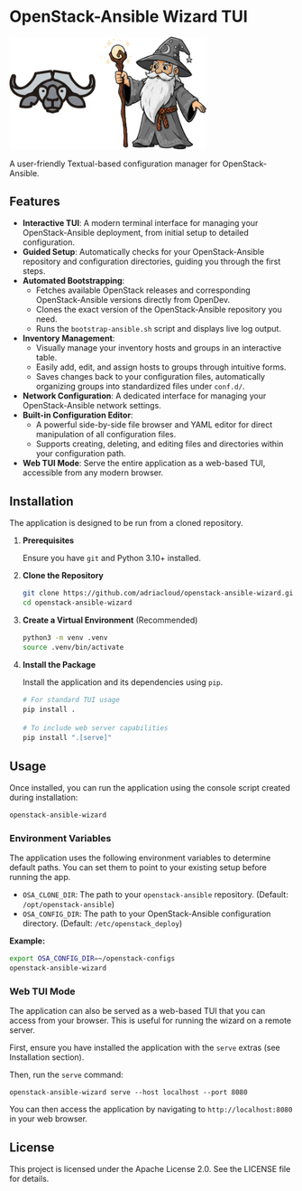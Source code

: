 # OpenStack-Ansible Wizard TUI

<img src="img/logo.png" alt="drawing" width="350"/><br>

A user-friendly Textual-based configuration manager for OpenStack-Ansible.



## Features

-   **Interactive TUI**: A modern terminal interface for managing your OpenStack-Ansible deployment, from initial setup to detailed configuration.
-   **Guided Setup**: Automatically checks for your OpenStack-Ansible repository and configuration directories, guiding you through the first steps.
-   **Automated Bootstrapping**:
    -   Fetches available OpenStack releases and corresponding OpenStack-Ansible versions directly from OpenDev.
    -   Clones the exact version of the OpenStack-Ansible repository you need.
    -   Runs the `bootstrap-ansible.sh` script and displays live log output.
-   **Inventory Management**:
    -   Visually manage your inventory hosts and groups in an interactive table.
    -   Easily add, edit, and assign hosts to groups through intuitive forms.
    -   Saves changes back to your configuration files, automatically organizing groups into standardized files under `conf.d/`.
-   **Network Configuration**: A dedicated interface for managing your OpenStack-Ansible network settings.
-   **Built-in Configuration Editor**:
    -   A powerful side-by-side file browser and YAML editor for direct manipulation of all configuration files.
    -   Supports creating, deleting, and editing files and directories within your configuration path.
-   **Web TUI Mode**: Serve the entire application as a web-based TUI, accessible from any modern browser.

## Installation

The application is designed to be run from a cloned repository.

1.  **Prerequisites**

    Ensure you have `git` and Python 3.10+ installed.

2.  **Clone the Repository**

    ```bash
    git clone https://github.com/adriacloud/openstack-ansible-wizard.git
    cd openstack-ansible-wizard
    ```

3.  **Create a Virtual Environment** (Recommended)

    ```bash
    python3 -m venv .venv
    source .venv/bin/activate
    ```

4.  **Install the Package**

    Install the application and its dependencies using `pip`.

    ```bash
    # For standard TUI usage
    pip install .

    # To include web server capabilities
    pip install ".[serve]"
    ```

## Usage

Once installed, you can run the application using the console script created during installation:

```bash
openstack-ansible-wizard
```

### Environment Variables

The application uses the following environment variables to determine default paths. You can set them to point to your existing setup before running the app.

-   `OSA_CLONE_DIR`: The path to your `openstack-ansible` repository. (Default: `/opt/openstack-ansible`)
-   `OSA_CONFIG_DIR`: The path to your OpenStack-Ansible configuration directory. (Default: `/etc/openstack_deploy`)

**Example:**
```bash
export OSA_CONFIG_DIR=~/openstack-configs
openstack-ansible-wizard
```

### Web TUI Mode

The application can also be served as a web-based TUI that you can access from your browser. This is useful for running the wizard on a remote server.

First, ensure you have installed the application with the `serve` extras (see Installation section).

Then, run the `serve` command:

```
openstack-ansible-wizard serve --host localhost --port 8080
```

You can then access the application by navigating to `http://localhost:8080` in your web browser.

## License

This project is licensed under the Apache License 2.0. See the LICENSE file for details.
